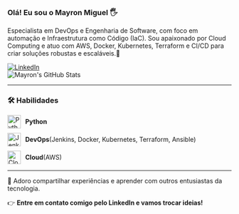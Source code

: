 ### Olá! Eu sou o Mayron Miguel 🖐️  
  
Especialista em DevOps e Engenharia de Software, com foco em automação e Infraestrutura como Código (IaC). Sou apaixonado por Cloud Computing e atuo com AWS, Docker, Kubernetes, Terraform e CI/CD para criar soluções robustas e escaláveis.🚀

[![LinkedIn](https://img.shields.io/badge/LinkedIn-0077B5?style=for-the-badge&logo=linkedin&logoColor=white)](https://linkedin.com/in/mayronmiguel)  
![Mayron's GitHub Stats](https://github-readme-stats.vercel.app/api?username=mayronmiguel&show_icons=true&theme=dark)  

---

### 🛠️ Habilidades  

<div style="display: flex; flex-direction: column; gap: 10px;">

<div style="display: flex; align-items: center;">
  <img src="https://upload.wikimedia.org/wikipedia/commons/c/c3/Python-logo-notext.svg" alt="Python Logo" style="width: 30px; height: 30px; margin-right: 10px;">
  <strong>Python</strong>
</div>

<div style="display: flex; align-items: center;">
  <img src="https://upload.wikimedia.org/wikipedia/commons/e/e9/Jenkins_logo.svg" alt="Jenkins Logo" style="width: 30px; height: 30px; margin-right: 10px;">
  <strong>DevOps</strong> (Jenkins, Docker, Kubernetes, Terraform, Ansible)
</div>

<div style="display: flex; align-items: center;">
  <img src="https://upload.wikimedia.org/wikipedia/commons/9/93/Amazon_Web_Services_Logo.svg" alt="Cloud Logo" style="width: 30px; height: 30px; margin-right: 10px;">
  <strong>Cloud</strong> (AWS)
</div>

</div>

---

💬 Adoro compartilhar experiências e aprender com outros entusiastas da tecnologia.  

👉 **Entre em contato comigo pelo LinkedIn e vamos trocar ideias!**

  
  

